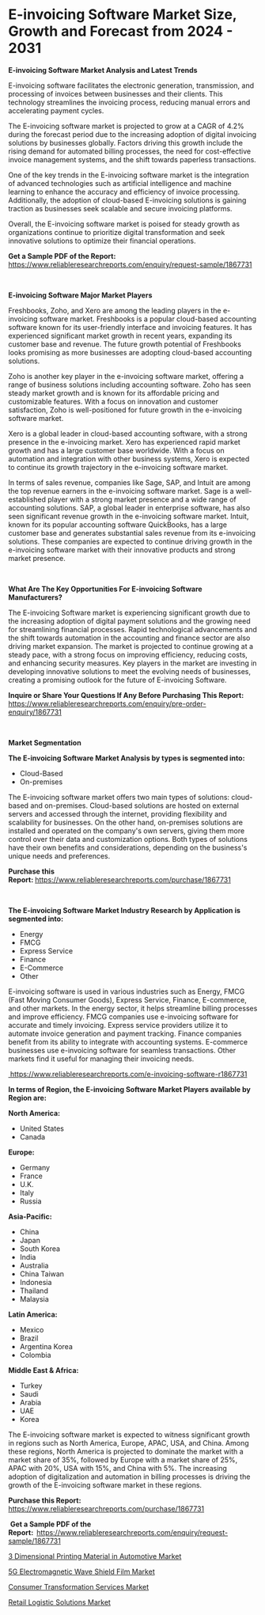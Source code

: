 <p><h1>E-invoicing Software Market Size, Growth and Forecast from 2024 - 2031</h1></p><p><strong>E-invoicing Software Market Analysis and Latest Trends</strong></p>
<p><p>E-invoicing software facilitates the electronic generation, transmission, and processing of invoices between businesses and their clients. This technology streamlines the invoicing process, reducing manual errors and accelerating payment cycles.</p><p>The E-invoicing software market is projected to grow at a CAGR of 4.2% during the forecast period due to the increasing adoption of digital invoicing solutions by businesses globally. Factors driving this growth include the rising demand for automated billing processes, the need for cost-effective invoice management systems, and the shift towards paperless transactions.</p><p>One of the key trends in the E-invoicing software market is the integration of advanced technologies such as artificial intelligence and machine learning to enhance the accuracy and efficiency of invoice processing. Additionally, the adoption of cloud-based E-invoicing solutions is gaining traction as businesses seek scalable and secure invoicing platforms.</p><p>Overall, the E-invoicing software market is poised for steady growth as organizations continue to prioritize digital transformation and seek innovative solutions to optimize their financial operations.</p></p>
<p><strong>Get a Sample PDF of the Report:&nbsp;</strong> <a href="https://www.reliableresearchreports.com/enquiry/request-sample/1867731">https://www.reliableresearchreports.com/enquiry/request-sample/1867731</a></p>
<p>&nbsp;</p>
<p><strong>E-invoicing Software Major Market Players</strong></p>
<p><p>Freshbooks, Zoho, and Xero are among the leading players in the e-invoicing software market. Freshbooks is a popular cloud-based accounting software known for its user-friendly interface and invoicing features. It has experienced significant market growth in recent years, expanding its customer base and revenue. The future growth potential of Freshbooks looks promising as more businesses are adopting cloud-based accounting solutions.</p><p>Zoho is another key player in the e-invoicing software market, offering a range of business solutions including accounting software. Zoho has seen steady market growth and is known for its affordable pricing and customizable features. With a focus on innovation and customer satisfaction, Zoho is well-positioned for future growth in the e-invoicing software market.</p><p>Xero is a global leader in cloud-based accounting software, with a strong presence in the e-invoicing market. Xero has experienced rapid market growth and has a large customer base worldwide. With a focus on automation and integration with other business systems, Xero is expected to continue its growth trajectory in the e-invoicing software market.</p><p>In terms of sales revenue, companies like Sage, SAP, and Intuit are among the top revenue earners in the e-invoicing software market. Sage is a well-established player with a strong market presence and a wide range of accounting solutions. SAP, a global leader in enterprise software, has also seen significant revenue growth in the e-invoicing software market. Intuit, known for its popular accounting software QuickBooks, has a large customer base and generates substantial sales revenue from its e-invoicing solutions. These companies are expected to continue driving growth in the e-invoicing software market with their innovative products and strong market presence.</p></p>
<p>&nbsp;</p>
<p><strong>What Are The Key Opportunities For E-invoicing Software Manufacturers?</strong></p>
<p><p>The E-invoicing Software market is experiencing significant growth due to the increasing adoption of digital payment solutions and the growing need for streamlining financial processes. Rapid technological advancements and the shift towards automation in the accounting and finance sector are also driving market expansion. The market is projected to continue growing at a steady pace, with a strong focus on improving efficiency, reducing costs, and enhancing security measures. Key players in the market are investing in developing innovative solutions to meet the evolving needs of businesses, creating a promising outlook for the future of E-invoicing Software.</p></p>
<p><strong>Inquire or Share Your Questions If Any Before Purchasing This Report:</strong> <a href="https://www.reliableresearchreports.com/enquiry/pre-order-enquiry/1867731">https://www.reliableresearchreports.com/enquiry/pre-order-enquiry/1867731</a></p>
<p>&nbsp;</p>
<p><strong>Market Segmentation</strong></p>
<p><strong>The E-invoicing Software Market Analysis by types is segmented into:</strong></p>
<p><ul><li>Cloud-Based</li><li>On-premises</li></ul></p>
<p><p>The E-invoicing software market offers two main types of solutions: cloud-based and on-premises. Cloud-based solutions are hosted on external servers and accessed through the internet, providing flexibility and scalability for businesses. On the other hand, on-premises solutions are installed and operated on the company's own servers, giving them more control over their data and customization options. Both types of solutions have their own benefits and considerations, depending on the business's unique needs and preferences.</p></p>
<p><strong>Purchase this Report:&nbsp;</strong><a href="https://www.reliableresearchreports.com/purchase/1867731">https://www.reliableresearchreports.com/purchase/1867731</a></p>
<p>&nbsp;</p>
<p><strong>The E-invoicing Software Market Industry Research by Application is segmented into:</strong></p>
<p><ul><li>Energy</li><li>FMCG</li><li>Express Service</li><li>Finance</li><li>E-Commerce</li><li>Other</li></ul></p>
<p><p>E-invoicing software is used in various industries such as Energy, FMCG (Fast Moving Consumer Goods), Express Service, Finance, E-commerce, and other markets. In the energy sector, it helps streamline billing processes and improve efficiency. FMCG companies use e-invoicing software for accurate and timely invoicing. Express service providers utilize it to automate invoice generation and payment tracking. Finance companies benefit from its ability to integrate with accounting systems. E-commerce businesses use e-invoicing software for seamless transactions. Other markets find it useful for managing their invoicing needs.</p></p>
<p><a href="https://www.reliableresearchreports.com/e-invoicing-software-r1867731">&nbsp;https://www.reliableresearchreports.com/e-invoicing-software-r1867731</a></p>
<p><strong>In terms of Region, the E-invoicing Software Market Players available by Region are:</strong></p>
<p>
    <p> <strong> North America: </strong>
        <ul>
            <li>United States</li>
            <li>Canada</li>
        </ul>
        </p> 
    <p> <strong> Europe: </strong>
        <ul>
            <li>Germany</li>
            <li>France</li>
            <li>U.K.</li>
            <li>Italy</li>
            <li>Russia</li>
        </ul>
        </p> 
    <p> <strong> Asia-Pacific: </strong>
        <ul>
            <li>China</li>
            <li>Japan</li>
            <li>South Korea</li>
            <li>India</li>
            <li>Australia</li>
            <li>China Taiwan</li>
            <li>Indonesia</li>
            <li>Thailand</li>
            <li>Malaysia</li>
        </ul>
        </p> 
    <p> <strong> Latin America: </strong>
        <ul>
            <li>Mexico</li>
            <li>Brazil</li>
            <li>Argentina Korea</li>
            <li>Colombia</li>
        </ul>
        </p> 
    <p> <strong> Middle East & Africa: </strong>
        <ul>
            <li>Turkey</li>
            <li>Saudi</li>
            <li>Arabia</li>
            <li>UAE</li>
            <li>Korea</li>
        </ul>
    </p>
    </p>
<p><p>The E-invoicing software market is expected to witness significant growth in regions such as North America, Europe, APAC, USA, and China. Among these regions, North America is projected to dominate the market with a market share of 35%, followed by Europe with a market share of 25%, APAC with 20%, USA with 15%, and China with 5%. The increasing adoption of digitalization and automation in billing processes is driving the growth of the E-invoicing software market in these regions.</p></p>
<p><strong>Purchase this Report: </strong><a href="https://www.reliableresearchreports.com/purchase/1867731">https://www.reliableresearchreports.com/purchase/1867731</a></p>
<p>&nbsp;<strong>Get a Sample PDF of the Report:&nbsp;&nbsp;</strong><a href="https://www.reliableresearchreports.com/enquiry/request-sample/1867731">https://www.reliableresearchreports.com/enquiry/request-sample/1867731</a></p>
<p><strong></strong></p>
<p><p><a href="https://www.linkedin.com/pulse/3-dimensional-printing-material-automotive-market-size-reflecting-rpeyf">3 Dimensional Printing Material in Automotive Market</a></p><p><a href="https://www.linkedin.com/pulse/5g-electromagnetic-wave-shield-film-market-research-report-key-gn55f">5G Electromagnetic Wave Shield Film Market</a></p><p><a href="https://github.com/EunaWiegad2023/Market-Research-Report-List-1/blob/main/consumer-transformation-services-market.md">Consumer Transformation Services Market</a></p><p><a href="https://github.com/gracielawharr/Market-Research-Report-List-1/blob/main/retail-logistic-solutions-market.md">Retail Logistic Solutions Market</a></p></p>